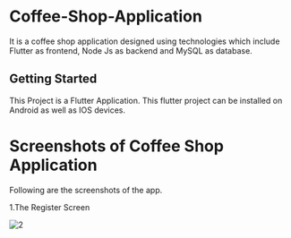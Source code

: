# Coffee-Shop-Application
It is a coffee shop application designed using technologies which include Flutter as frontend, Node Js as backend and MySQL as database.


## Getting Started

This Project is a Flutter Application.
This flutter project can be installed on Android as well as IOS devices.


# Screenshots of Coffee Shop Application
Following are the screenshots of the app.

1.The Register Screen

![2](https://user-images.githubusercontent.com/43025108/163679613-ba05fbbd-a607-49c5-95bb-aee674a6a964.jpg)
